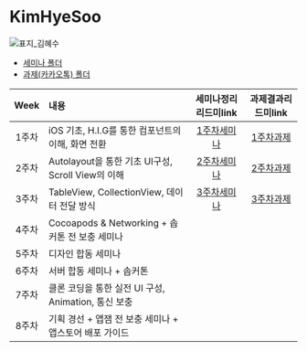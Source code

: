 # KimHyeSoo
![표지_김혜수](https://user-images.githubusercontent.com/60260284/113490319-30703580-9504-11eb-9b8f-38e5a2ae343f.png)

- [세미나 폴더](https://github.com/28th-BE-SOPT-iOS-Part/KimHyeSoo/tree/main/Seminar)
- [과제(카카오톡) 폴더](https://github.com/28th-BE-SOPT-iOS-Part/KimHyeSoo/tree/main/KakaoTalk-Clone)

|Week|내용|세미나정리리드미link|과제결과리드미link|
|:---:|:---------------|:-------------:|:---------:|
|1주차|iOS 기초, H.I.G를 통한 컴포넌트의 이해, 화면 전환|[1주차세미나](https://github.com/28th-BE-SOPT-iOS-Part/KimHyeSoo/tree/main/Seminar/SOPT-seminar-1#readme)|[1주차과제](https://github.com/28th-BE-SOPT-iOS-Part/KimHyeSoo/tree/main/KakaoTalk-Clone#1%EC%A3%BC%EC%B0%A8-%EA%B3%BC%EC%A0%9C---%EA%B8%B0%EB%B3%B8ui%EC%9A%94%EC%86%8C-%ED%99%94%EB%A9%B4%EC%A0%84%ED%99%98)|
|2주차|Autolayout을 통한 기초 UI구성, Scroll View의 이해|[2주차세미나](https://github.com/28th-BE-SOPT-iOS-Part/KimHyeSoo/tree/main/Seminar/SOPT-seminar-2#readme)|[2주차과제](https://github.com/28th-BE-SOPT-iOS-Part/KimHyeSoo/tree/main/KakaoTalk-Clone#2%EC%A3%BC%EC%B0%A8-%EA%B3%BC%EC%A0%9C---view-autolayout-scrollview)|
|3주차|TableView, CollectionView, 데이터 전달 방식|[3주차세미나](https://github.com/28th-BE-SOPT-iOS-Part/KimHyeSoo/tree/main/Seminar/SOPT-seminar-3#readme)|[3주차과제](https://github.com/28th-BE-SOPT-iOS-Part/KimHyeSoo/blob/main/KakaoTalk-Clone/README.md#3%EC%A3%BC%EC%B0%A8-%EA%B3%BC%EC%A0%9C---%EB%8D%B0%EC%9D%B4%ED%84%B0%EC%A0%84%EB%8B%AC-tableview-collectionview)|
|4주차|Cocoapods & Networking + 솝커톤 전 보충 세미나|||
|5주차|디자인 합동 세미나|||
|6주차|서버 합동 세미나 + 솝커톤|||
|7주차|클론 코딩을 통한 실전 UI 구성, Animation, 통신 보충|||
|8주차|기획 경선 + 앱잼 전 보충 세미나 + 앱스토어 배포 가이드|||
